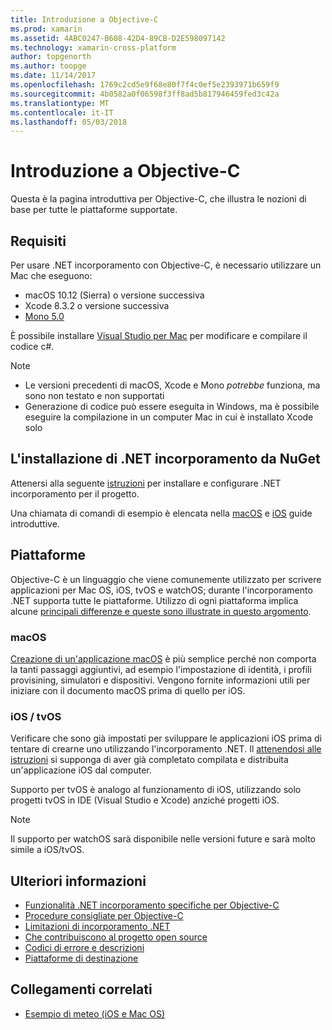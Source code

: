 ```yaml
---
title: Introduzione a Objective-C
ms.prod: xamarin
ms.assetid: 4ABC0247-B608-42D4-89CB-D2E598097142
ms.technology: xamarin-cross-platform
author: topgenorth
ms.author: toopge
ms.date: 11/14/2017
ms.openlocfilehash: 1769c2cd5e9f68e80f7f4c0ef5e2393971b659f9
ms.sourcegitcommit: 4b0582a0f06598f3ff8ad5b817946459fed3c42a
ms.translationtype: MT
ms.contentlocale: it-IT
ms.lasthandoff: 05/03/2018
---
```

# <a name="getting-started-with-objective-c"></a>Introduzione a Objective-C

Questa è la pagina introduttiva per Objective-C, che illustra le nozioni di base per tutte le piattaforme supportate.

## <a name="requirements"></a>Requisiti

Per usare .NET incorporamento con Objective-C, è necessario utilizzare un Mac che eseguono:

* macOS 10.12 (Sierra) o versione successiva
* Xcode 8.3.2 o versione successiva
* [Mono 5.0](http://www.mono-project.com/download/)

È possibile installare [Visual Studio per Mac](https://www.visualstudio.com/vs/visual-studio-mac/) per modificare e compilare il codice c#.

> [!NOTE]
> * Le versioni precedenti di macOS, Xcode e Mono _potrebbe_ funziona, ma sono non testato e non supportati
> * Generazione di codice può essere eseguita in Windows, ma è possibile eseguire la compilazione in un computer Mac in cui è installato Xcode solo

## <a name="installing-net-embedding-from-nuget"></a>L'installazione di .NET incorporamento da NuGet

Attenersi alla seguente [istruzioni](~/tools/dotnet-embedding/get-started/install/install.md) per installare e configurare .NET incorporamento per il progetto.

Una chiamata di comandi di esempio è elencata nella [macOS](~/tools/dotnet-embedding/get-started/objective-c/macos.md) e [iOS](~/tools/dotnet-embedding/get-started/objective-c/ios.md) guide introduttive.

## <a name="platforms"></a>Piattaforme

Objective-C è un linguaggio che viene comunemente utilizzato per scrivere applicazioni per Mac OS, iOS, tvOS e watchOS; durante l'incorporamento .NET supporta tutte le piattaforme. Utilizzo di ogni piattaforma implica alcune [principali differenze e queste sono illustrate in questo argomento](~/tools/dotnet-embedding/objective-c/platforms.md).

### <a name="macos"></a>macOS

[Creazione di un'applicazione macOS](~/tools/dotnet-embedding/get-started/objective-c/macos.md) è più semplice perché non comporta la tanti passaggi aggiuntivi, ad esempio l'impostazione di identità, i profili provisining, simulatori e dispositivi. Vengono fornite informazioni utili per iniziare con il documento macOS prima di quello per iOS.

### <a name="ios--tvos"></a>iOS / tvOS

Verificare che sono già impostati per sviluppare le applicazioni iOS prima di tentare di crearne uno utilizzando l'incorporamento .NET. Il [attenendosi alle istruzioni](~/tools/dotnet-embedding/get-started/objective-c/ios.md) si supponga di aver già completato compilata e distribuita un'applicazione iOS dal computer.

Supporto per tvOS è analogo al funzionamento di iOS, utilizzando solo progetti tvOS in IDE (Visual Studio e Xcode) anziché progetti iOS.

> [!NOTE]
> Il supporto per watchOS sarà disponibile nelle versioni future e sarà molto simile a iOS/tvOS.

## <a name="further-reading"></a>Ulteriori informazioni

* [Funzionalità .NET incorporamento specifiche per Objective-C](~/tools/dotnet-embedding/objective-c/index.md)
* [Procedure consigliate per Objective-C](~/tools/dotnet-embedding/objective-c/best-practices.md)
* [Limitazioni di incorporamento .NET](~/tools/dotnet-embedding/limitations.md)
* [Che contribuiscono al progetto open source](https://github.com/mono/Embeddinator-4000/blob/master/Contributing.md)
* [Codici di errore e descrizioni](~/tools/dotnet-embedding/errors.md)
* [Piattaforme di destinazione](~/tools/dotnet-embedding/objective-c/platforms.md)

## <a name="related-links"></a>Collegamenti correlati

- [Esempio di meteo (iOS e Mac OS)](https://github.com/jamesmontemagno/embeddinator-weather)

